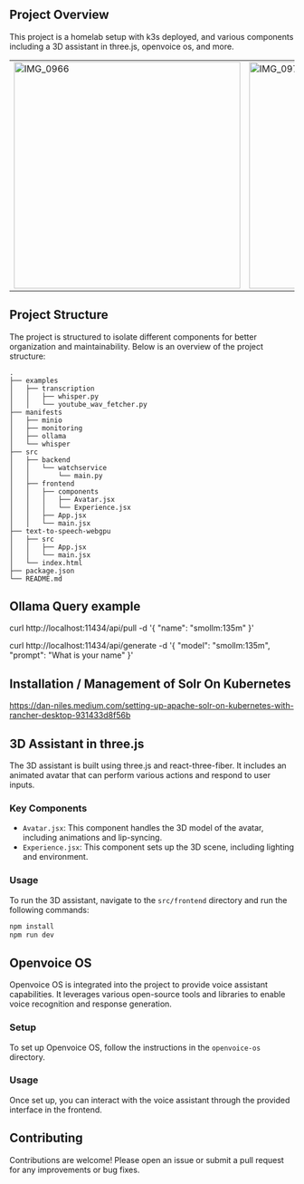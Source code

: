 ## Project Overview

This project is a homelab setup with k3s deployed, and various components including a 3D assistant in three.js, openvoice os, and more.

<table>
  <tr>
    <td><img src="static/photos/IMG_0966.png" alt="IMG_0966" width="400"/></td>
    <td><img src="static/photos/IMG_0976.png" alt="IMG_0976" width="400"/></td>
  </tr>
</table>

## Project Structure

The project is structured to isolate different components for better organization and maintainability. Below is an overview of the project structure:

```
.
├── examples
│   ├── transcription
│   │   ├── whisper.py
│   │   └── youtube_wav_fetcher.py
├── manifests
│   ├── minio
│   ├── monitoring
│   ├── ollama
│   └── whisper
├── src
│   ├── backend
│   │   └── watchservice
│   │       └── main.py
│   ├── frontend
│   │   ├── components
│   │   │   ├── Avatar.jsx
│   │   │   └── Experience.jsx
│   │   ├── App.jsx
│   │   └── main.jsx
├── text-to-speech-webgpu
│   ├── src
│   │   ├── App.jsx
│   │   └── main.jsx
│   └── index.html
├── package.json
└── README.md
```

## Ollama Query example

curl http://localhost:11434/api/pull -d '{
  "name": "smollm:135m"
}'

curl http://localhost:11434/api/generate -d '{
  "model": "smollm:135m",
  "prompt": "What is your name"
}'

## Installation / Management of Solr On Kubernetes

https://dan-niles.medium.com/setting-up-apache-solr-on-kubernetes-with-rancher-desktop-931433d8f56b

## 3D Assistant in three.js

The 3D assistant is built using three.js and react-three-fiber. It includes an animated avatar that can perform various actions and respond to user inputs.

### Key Components

- `Avatar.jsx`: This component handles the 3D model of the avatar, including animations and lip-syncing.
- `Experience.jsx`: This component sets up the 3D scene, including lighting and environment.

### Usage

To run the 3D assistant, navigate to the `src/frontend` directory and run the following commands:

```bash
npm install
npm run dev
```

## Openvoice OS

Openvoice OS is integrated into the project to provide voice assistant capabilities. It leverages various open-source tools and libraries to enable voice recognition and response generation.

### Setup

To set up Openvoice OS, follow the instructions in the `openvoice-os` directory.

### Usage

Once set up, you can interact with the voice assistant through the provided interface in the frontend.

## Contributing

Contributions are welcome! Please open an issue or submit a pull request for any improvements or bug fixes.

